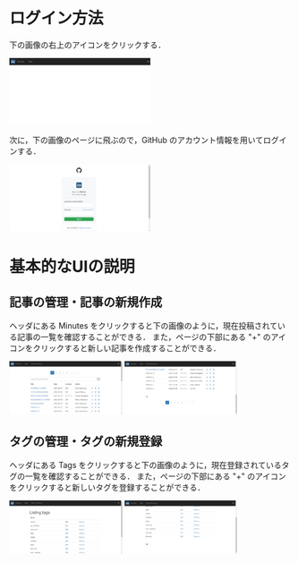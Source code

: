 # ログイン方法
下の画像の右上のアイコンをクリックする．

<img src="images/ui1.png" width="50%">


次に，下の画像のページに飛ぶので，GitHub のアカウント情報を用いてログインする．

<img src="images/ui2.png" width="50%">

# 基本的なUIの説明

## 記事の管理・記事の新規作成
ヘッダにある Minutes をクリックすると下の画像のように，現在投稿されている記事の一覧を確認することができる．
また，ページの下部にある "+" のアイコンをクリックすると新しい記事を作成することができる．

<img src="images/ui3.png" width="40%"> <img src="images/ui7.png" width="40%">

## タグの管理・タグの新規登録
ヘッダにある Tags をクリックすると下の画像のように，現在登録されているタグの一覧を確認することができる．
また，ページの下部にある "+" のアイコンをクリックすると新しいタグを登録することができる．

<img src="images/ui4.png" width="40%"> <img src="images/ui6.png" width="40%">
